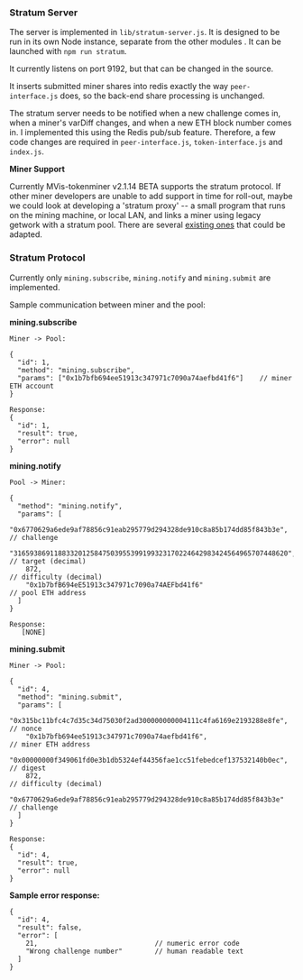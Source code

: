 ### Stratum Server

The server is implemented in `lib/stratum-server.js`.  It is designed to be run in its own  Node instance, separate from the other modules .  It can be launched with `npm run stratum`.

It currently listens on port 9192, but that can be changed in the source.  

It inserts submitted miner shares into redis exactly the way `peer-interface.js` does, so the back-end share processing is unchanged.

The stratum server needs to be notified when a new challenge comes in, when a miner's varDiff changes, and when a new ETH block number comes in.  I implemented this using the Redis pub/sub feature.  Therefore, a few code changes are required in `peer-interface.js`, `token-interface.js` and `index.js`.

**Miner Support**

Currently MVis-tokenminer v2.1.14 BETA supports the stratum protocol.  If other miner developers are unable to add support in time for roll-out, maybe we could look at developing a 'stratum proxy' -- a small program that runs on the mining machine, or local LAN, and links a miner using legacy getwork with a stratum pool.  There are several [existing ones](https://www.google.ca/search?client=opera&q=stratum+proxy&sourceid=opera&ie=UTF-8&oe=UTF-8) that could be adapted.

### Stratum Protocol 

Currently only `mining.subscribe`, `mining.notify` and `mining.submit` are implemented.

Sample communication between miner and the pool:

**mining.subscribe**
```
Miner -> Pool:

{
  "id": 1,
  "method": "mining.subscribe",
  "params": ["0x1b7bfb694ee51913c347971c7090a74aefbd41f6"]    // miner ETH account
}

Response:
{
  "id": 1,
  "result": true,
  "error": null
}
```

**mining.notify**
```
Pool -> Miner:

{
  "method": "mining.notify",
  "params": [
    "0x6770629a6ede9af78856c91eab295779d294328de910c8a85b174dd85f843b3e",     // challenge 
    "31659386911883320125847503955399199323170224642983424564965707448620",   // target (decimal)
    872,                                                                      // difficulty (decimal)
    "0x1b7bfB694eE51913c347971c7090a74AEFbd41f6"                              // pool ETH address
  ]
}

Response:
   [NONE]
```


**mining.submit**
```
Miner -> Pool:

{
  "id": 4,
  "method": "mining.submit",
  "params": [
    "0x315bc11bfc4c7d35c34d75030f2ad300000000004111c4fa6169e2193288e8fe",    // nonce 
    "0x1b7bfb694ee51913c347971c7090a74aefbd41f6",                            // miner ETH address
    "0x00000000f349061fd0e3b1db5324ef44356fae1cc51febedcef137532140b0ec",    // digest
    872,                                                                     // difficulty (decimal)
    "0x6770629a6ede9af78856c91eab295779d294328de910c8a85b174dd85f843b3e"     // challenge
  ]
}

Response:
{
  "id": 4,
  "result": true,
  "error": null
}
```

**Sample error response:**

```
{
  "id": 4,
  "result": false,
  "error": [
    21,                             // numeric error code
    "Wrong challenge number"        // human readable text
  ]
}
```